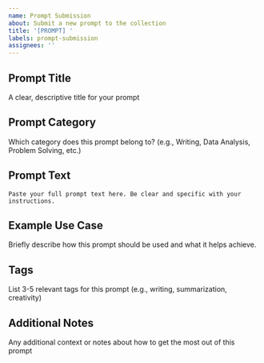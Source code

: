 ```yaml
---
name: Prompt Submission
about: Submit a new prompt to the collection
title: '[PROMPT] '
labels: prompt-submission
assignees: ''
---
```


## Prompt Title
A clear, descriptive title for your prompt

## Prompt Category
Which category does this prompt belong to? (e.g., Writing, Data Analysis, Problem Solving, etc.)

## Prompt Text
```
Paste your full prompt text here. Be clear and specific with your instructions.
```

## Example Use Case
Briefly describe how this prompt should be used and what it helps achieve.

## Tags
List 3-5 relevant tags for this prompt (e.g., writing, summarization, creativity)

## Additional Notes
Any additional context or notes about how to get the most out of this prompt
